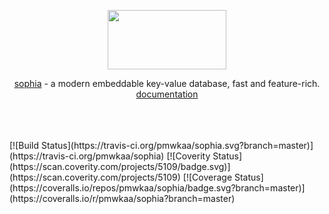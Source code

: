 
<p align="center">
	<a href="http://sphia.org"><img src="http://sphia.org/logo.png" width="190px" height="95px" /></a>
</p>
<p align="center">
	<a href="http://sphia.org">sophia</a> - a modern embeddable key-value database, fast and feature-rich.
	<br>
	<a href="http://sphia.org/documentation.html">documentation</a>
	<br>
	<br>
</p>

<br>
<br>
[![Build Status](https://travis-ci.org/pmwkaa/sophia.svg?branch=master)](https://travis-ci.org/pmwkaa/sophia)
[![Coverity Status](https://scan.coverity.com/projects/5109/badge.svg)](https://scan.coverity.com/projects/5109)
[![Coverage Status](https://coveralls.io/repos/pmwkaa/sophia/badge.svg?branch=master)](https://coveralls.io/r/pmwkaa/sophia?branch=master)
